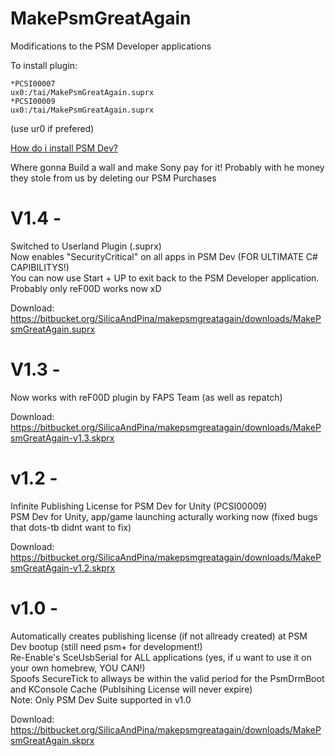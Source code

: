 # MakePsmGreatAgain

Modifications to the PSM Developer applications

To install plugin:
```
*PCSI00007
ux0:/tai/MakePsmGreatAgain.suprx
*PCSI00009
ux0:/tai/MakePsmGreatAgain.suprx
```
(use ur0 if prefered)

[How do i install PSM Dev?](https://pastebin.com/8mGXtC57)

Where gonna Build a wall and make Sony pay for it!
Probably with he money they stole from us
by deleting our PSM Purchases 

# V1.4 -
Switched to Userland Plugin (.suprx)    
Now enables "SecurityCritical" on all apps in PSM Dev (FOR ULTIMATE C# CAPIBILITYS!)     
You can now use Start + UP to exit back to the PSM Developer application.     
Probably only reF00D works now xD        
    
Download: https://bitbucket.org/SilicaAndPina/makepsmgreatagain/downloads/MakePsmGreatAgain.suprx    
    
# V1.3 -
Now works with reF00D plugin by FAPS Team (as well as repatch) 

Download: https://bitbucket.org/SilicaAndPina/makepsmgreatagain/downloads/MakePsmGreatAgain-v1.3.skprx

# v1.2 -
Infinite Publishing License for PSM Dev for Unity (PCSI00009)  
PSM Dev for Unity, app/game launching acturally working now (fixed bugs that dots-tb didnt want to fix)

Download: https://bitbucket.org/SilicaAndPina/makepsmgreatagain/downloads/MakePsmGreatAgain-v1.2.skprx

# v1.0 -
Automatically creates publishing license (if not allready created) at PSM Dev bootup (still need psm+ for development!)    
Re-Enable's SceUsbSerial for ALL applications (yes, if u want to use it on your own homebrew, YOU CAN!)   
Spoofs SecureTick to allways be within the valid period for the PsmDrmBoot and KConsole Cache (Publsihing License will never expire)   
Note: Only PSM Dev Suite supported in v1.0  

Download: https://bitbucket.org/SilicaAndPina/makepsmgreatagain/downloads/MakePsmGreatAgain.skprx  

